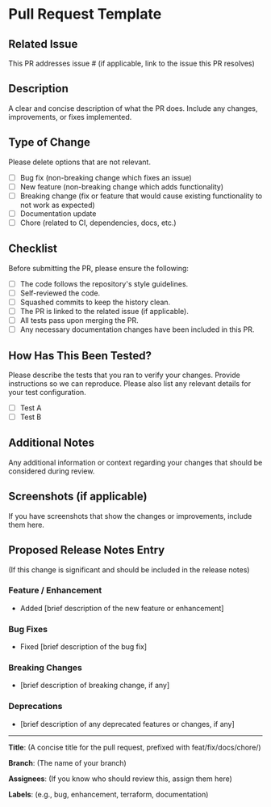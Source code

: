 # Pull Request Template

## Related Issue

This PR addresses issue # (if applicable, link to the issue this PR resolves)

## Description

A clear and concise description of what the PR does. Include any changes, improvements, or fixes implemented.

## Type of Change

Please delete options that are not relevant.

- [ ] Bug fix (non-breaking change which fixes an issue)
- [ ] New feature (non-breaking change which adds functionality)
- [ ] Breaking change (fix or feature that would cause existing functionality to not work as expected)
- [ ] Documentation update
- [ ] Chore (related to CI, dependencies, docs, etc.)

## Checklist

Before submitting the PR, please ensure the following:

- [ ] The code follows the repository's style guidelines.
- [ ] Self-reviewed the code.
- [ ] Squashed commits to keep the history clean.
- [ ] The PR is linked to the related issue (if applicable).
- [ ] All tests pass upon merging the PR.
- [ ] Any necessary documentation changes have been included in this PR.

## How Has This Been Tested?

Please describe the tests that you ran to verify your changes. Provide instructions so we can reproduce. Please also list any relevant details for your test configuration.

- [ ] Test A
- [ ] Test B

## Additional Notes

Any additional information or context regarding your changes that should be considered during review.

## Screenshots (if applicable)

If you have screenshots that show the changes or improvements, include them here.

## Proposed Release Notes Entry

(If this change is significant and should be included in the release notes)

### Feature / Enhancement

- Added [brief description of the new feature or enhancement]

### Bug Fixes

- Fixed [brief description of the bug fix]

### Breaking Changes

- [brief description of breaking change, if any]

### Deprecations

- [brief description of any deprecated features or changes, if any]

---

**Title**: (A concise title for the pull request, prefixed with feat/fix/docs/chore/)

**Branch**: (The name of your branch)

**Assignees**: (If you know who should review this, assign them here)

**Labels**: (e.g., bug, enhancement, terraform, documentation)